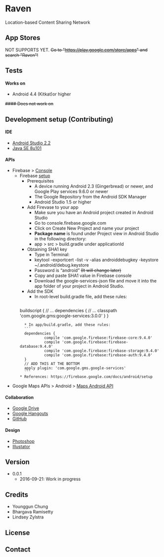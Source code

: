# Raven

Location-based Content Sharing Network



## App Stores

NOT SUPPORTS YET. ~~Go to "https://play.google.com/store/apps" and search "Raven"!~~ 



## Tests

#### Works on
* Android 4.4 (Kitkat)or higher

~~#### Does not work on~~



## Development setup (Contributing)

#### IDE
* [Android Studio 2.2](https://developer.android.com/studio/index.html)
* [Java SE 8u101](http://www.oracle.com/technetwork/java/javase/downloads/index.html)
 
#### APIs
* Firebase > [Console](https://console.firebase.google.com)
  * Firebase [setup](https://firebase.google.com/docs/android/setup)
    * Prerequisites
      * A device running Android 2.3 (Gingerbread) or newer, and Google Play services 9.6.0 or newer
      * The Google Repository from the Android SDK Manager
      * Android Studio 1.5 or higher
    * Add Firevase to your app
      * Make sure you have an Android project created in Android Studio
      * Go to console.firebase.google.com
      * Click on Create New Project and name your project
      * **Package name** is found under Project view in Android Studio in the following directory:
      * app > src > build.gradle under applicationId
    * Obtaining SHA1 key
      * Type in Terminal:
      * keytool -exportcert -list -v -alias androiddebugkey -keystore ~/.android/debug.keystore
      * Password is “android” ~~(It will change later)~~
      * Copy and paste SHA1 value in Firebase console
      * Download the google-services-json file and move it into the app folder of your project in Android Studio.
    * Add the SDK
      * In root-level build.gradle file, add these rules:
      ```
     buildscript {
                 // ...
                 dependencies {
                 // ...
                 classpath 'com.google.gms:google-services:3.0.0'
                 }
      }
      ```
        * In app/build.gradle, add these rules:
        ```
        dependencies {
                 compile 'com.google.firebase:firebase-core:9.4.0'
                 compile 'com.google.firebase:firebase-database:9.4.0'
                 compile 'com.google.firebase:firebase-storage:9.4.0'
                 compile 'com.google.firebase:firebase-auth:9.4.0'
        }
        // ADD THIS AT THE BOTTOM
        apply plugin: 'com.google.gms.google-services'
        ```
    * References: https://firebase.google.com/docs/android/setup
* Google Maps APIs > Android > [Maps Android API](https://developers.google.com/maps/documentation/android-api)

#### Collaboration
* [Google Drive](https://drive.google.com)
* [Google Hangouts](https://hangouts.google.com)
* [GitHub](https://github.com/nameisyoung/Raven)

#### Design
* [Photoshop](https://www.adobe.com/products/photoshop.html)
* [Illustator](https://www.adobe.com/products/illustrator.html)



## Version

* 0.0.1
  * 2016-09-21: Work in progress



## Credits

* Younggun Chung
* Bhargava Ramisetty
* Lindsey Zylstra



## License



## Contact
